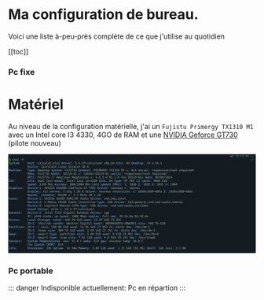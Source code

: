 # Ma configuration de bureau.
Voici une liste à-peu-près complète de ce que j'utilise au quotidien

[[toc]]

### Pc fixe

# Matériel
Au niveau de la configuration matérielle, j'ai un `Fujistu Primergy TX1310 M1` avec un Intel core I3 4330, 4GO de RAM et une [NVIDIA Geforce GT730](https://youtu.be/iYWzMvlj2RQ) (pilote nouveau)

![Inxi](./inxi.png)


### Pc portable
::: danger
Indisponible actuellement: Pc en répartion
:::